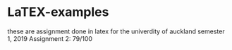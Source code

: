 # LaTEX-examples

these are assignment done in latex for the univerdity of auckland semester 1, 2019
Assignment 2: 79/100
